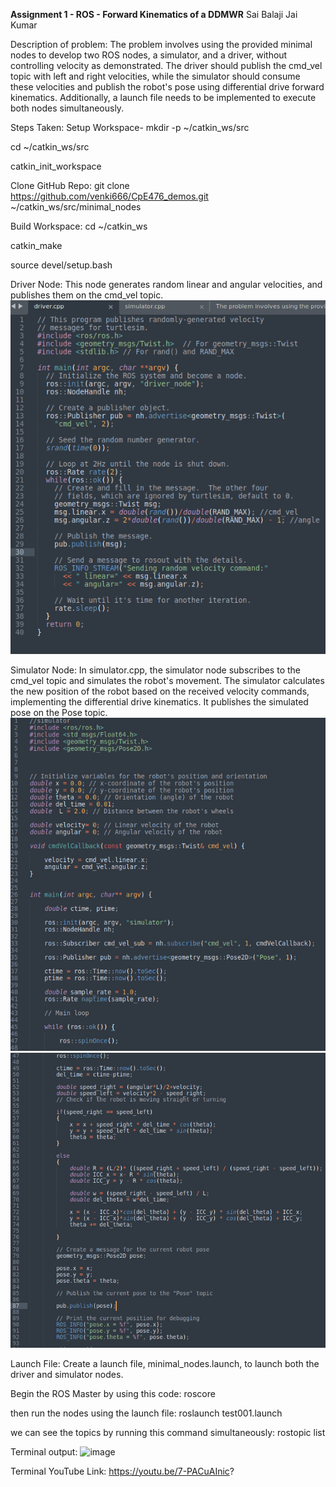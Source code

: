 **Assignment 1 - ROS - Forward Kinematics of a DDMWR**                                  Sai Balaji Jai Kumar 

Description of problem: 
The problem involves using the provided minimal nodes to develop two ROS nodes, a simulator, and a driver, without controlling velocity as demonstrated. The driver should publish the cmd_vel topic with left and right velocities, while the simulator should consume these velocities and publish the robot's pose using differential drive forward kinematics. Additionally, a launch file needs to be implemented to execute both nodes simultaneously. 

Steps Taken: 
Setup Workspace- 
mkdir -p ~/catkin_ws/src

cd ~/catkin_ws/src

catkin_init_workspace 

Clone GitHub Repo: 
git clone https://github.com/venki666/CpE476_demos.git ~/catkin_ws/src/minimal_nodes 

Build Workspace: 
cd ~/catkin_ws

catkin_make

source devel/setup.bash 

Driver Node: 
This node generates random linear and angular velocities, and publishes them on the cmd_vel topic. 
![image](https://github.com/saibalaji1997/ECG711-Sai/blob/d33fc5e07ce78f42ccc469bdbe5db372097d86d7/Assignment01/test001/images/driver%20code.png)


Simulator Node: 
  In simulator.cpp, the simulator node subscribes to the cmd_vel topic and simulates the robot's movement. The simulator calculates the new position of the robot based on the received velocity commands, implementing the differential drive kinematics. It publishes the simulated pose on the Pose topic. 
  ![image](https://github.com/saibalaji1997/ECG711-Sai/blob/d33fc5e07ce78f42ccc469bdbe5db372097d86d7/Assignment01/test001/images/simulator_1.png) 
  ![image](https://github.com/saibalaji1997/ECG711-Sai/blob/d33fc5e07ce78f42ccc469bdbe5db372097d86d7/Assignment01/test001/images/simulator_2.png)

  
Launch File: Create a launch file, minimal_nodes.launch, to launch both the driver and simulator nodes. 
<launch>
  <node name="driver_node" pkg="your_package_name" type="driver" output="screen" />
  <node name="simulator_node" pkg="your_package_name" type="simulator" output="screen" />
</launch>

Begin the ROS Master by using this code: 
roscore 

then run the nodes using the launch file: 
roslaunch test001.launch  

we can see the topics by running this command simultaneously: 
rostopic list 

Terminal output: 
![image](https://github.com/saibalaji1997/ECG711-Sai/assets/114025759/e5b8fda3-05d8-4cea-b1bb-a31466dd9b67)

Terminal YouTube Link: https://youtu.be/7-PACuAInic? 



